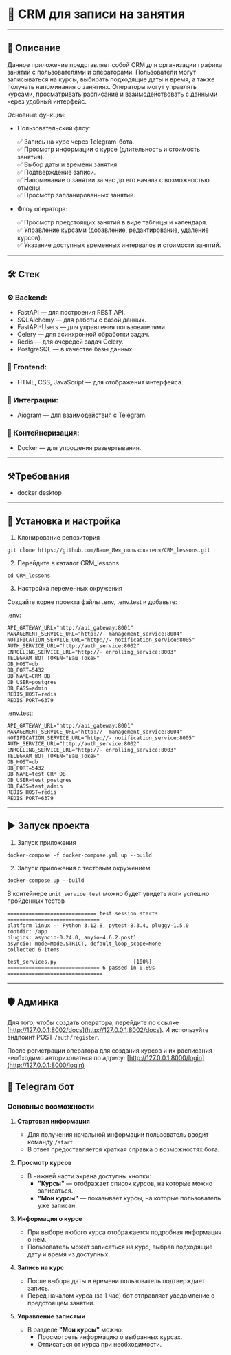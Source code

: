 # 📘 CRM для записи на занятия
***

## 📖 Описание

Данное приложение представляет собой CRM для организации графика занятий с пользователями и операторами. Пользователи могут записываться на курсы, выбирать подходящие даты и время, а также получать напоминания о занятиях. Операторы могут управлять курсами, просматривать расписание и взаимодействовать с данными через удобный интерфейс.

Основные функции:

- Пользовательский флоу:

    ✅ Запись на курс через Telegram-бота.  
    ✅ Просмотр информации о курсе (длительность и стоимость занятия).  
    ✅ Выбор даты и времени занятия.  
    ✅ Подтверждение записи.  
    ✅ Напоминание о занятии за час до его начала с возможностью отмены.  
    ✅ Просмотр запланированных занятий.

- Флоу оператора:

    ✅ Просмотр предстоящих занятий в виде таблицы и календаря.  
    ✅ Управление курсами (добавление, редактирование, удаление курсов).  
    ✅ Указание доступных временных интервалов и стоимости занятий.  
***


## 🛠️ Стек

### ⚙️ Backend:
- FastAPI — для построения REST API.
- SQLAlchemy — для работы с базой данных.
- FastAPI-Users — для управления пользователями.
- Celery — для асинхронной обработки задач.
- Redis — для очередей задач Celery.
- PostgreSQL — в качестве базы данных.

### 🎨 Frontend:
- HTML, CSS, JavaScript — для отображения интерфейса.

### 🤖 Интеграции:
- Aiogram — для взаимодействия с Telegram.

### 🐳 Контейнеризация:
- Docker — для упрощения развертывания.
***

## ⚒️Требования

- docker desktop

***
## 🚀 Установка и настройка

1. Клонирование репозитория

```shell
git clone https://github.com/Ваше_Имя_пользователя/CRM_lessons.git
```
2. Перейдите в каталог CRM_lessons
```shell
cd CRM_lessons
```
3. Настройка переменных окружения

Создайте корне проекта файлы .env, .env.test и добавьте:

.env:
```shell
API_GATEWAY_URL="http://api_gateway:8001"
MANAGEMENT_SERVICE_URL="http://- management_service:8004"
NOTIFICATION_SERVICE_URL="http://- notification_service:8005"
AUTH_SERVICE_URL="http://auth_service:8002"
ENROLLING_SERVICE_URL="http://- enrolling_service:8003"
TELEGRAM_BOT_TOKEN="Ваш_Токен"
DB_HOST=db
DB_PORT=5432
DB_NAME=CRM_DB
DB_USER=postgres
DB_PASS=admin
REDIS_HOST=redis
REDIS_PORT=6379
```
.env.test:
```shell
API_GATEWAY_URL="http://api_gateway:8001"
MANAGEMENT_SERVICE_URL="http://- management_service:8004"
NOTIFICATION_SERVICE_URL="http://- notification_service:8005"
AUTH_SERVICE_URL="http://auth_service:8002"
ENROLLING_SERVICE_URL="http://- enrolling_service:8003"
TELEGRAM_BOT_TOKEN="Ваш_Токен"
DB_HOST=db
DB_PORT=5432
DB_NAME=test_CRM_DB
DB_USER=test_postgres
DB_PASS=test_admin
REDIS_HOST=redis
REDIS_PORT=6379
```
***

## ▶️ Запуск проекта

1. Запуск приложения

```shell
docker-compose -f docker-compose.yml up --build
```

2. Запуск приложения с тестовым окружением

```shell
docker-compose up --build
```
В контейнере `unit_service_test` можно будет увидеть логи успешно пройденных тестов 

```
============================= test session starts ==============================
platform linux -- Python 3.12.8, pytest-8.3.4, pluggy-1.5.0
rootdir: /app
plugins: asyncio-0.24.0, anyio-4.6.2.post1
asyncio: mode=Mode.STRICT, default_loop_scope=None
collected 6 items

test_services.py                         [100%]
============================== 6 passed in 0.89s ===============================
```
***

## 🛡️ Админка

Для того, чтобы создать оператора, перейдите по ссылке [http://127.0.0.1:8002/docs](http://127.0.0.1:8002/docs).
И используйте эндпоинт POST `/auth/register`.

После регистрации оператора для создания курсов и их расписания необходимо авторизоваться по адресу: [http://127.0.0.1:8000/login](http://127.0.0.1:8000/login)

## 🤖 Telegram бот

### Основные возможности

1. **Стартовая информация**
   - Для получения начальной информации пользователь вводит команду `/start`.
   - В ответ предоставляется краткая справка о возможностях бота.

2. **Просмотр курсов**
   - В нижней части экрана доступны кнопки:
     - **"Курсы"** — отображает список курсов, на которые можно записаться.
     - **"Мои курсы"** — показывает курсы, на которые пользователь уже записан.

3. **Информация о курсе**
   - При выборе любого курса отображается подробная информация о нем.
   - Пользователь может записаться на курс, выбрав подходящие дату и время из доступных.

4. **Запись на курс**
   - После выбора даты и времени пользователь подтверждает запись.
   - Перед началом курса (за 1 час) бот отправляет уведомление о предстоящем занятии.

5. **Управление записями**
   - В разделе **"Мои курсы"** можно:
     - Просмотреть информацию о выбранных курсах.
     - Отписаться от курса при необходимости.
